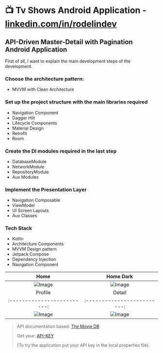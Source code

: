 # 📺 Tv Shows Android Application - [linkedin.com/in/rodelindev](https://www.linkedin.com/in/rdiprebivieca/)

## API-Driven Master-Detail with Pagination Android Application

First of all, I want to explain the main development steps of the development.

### Choose the architecture pattern:

- MVVM with Clean Architecture

### Set up the project structure with the main libraries required

- Navigation Component
- Dagger Hilt
- Lifecycle Components
- Material Design
- Retrofit
- Room

### Create the DI modules required in the last step

- DatabaseModule
- NetworkModule
- RepositoryModule
- Aux Modules

### Implement the Presentation Layer

- Navigation Composable
- ViewModel
- UI Screen Layouts
- Aux Classes

### Tech Stack

* Kotlin
* Architecture Components
* MVVM Design pattern
* Jetpack Compose
* Dependency Injection
* Navigation Component

Home             |  Home Dark
:-------------------------:|:-------------------------:
![Image](https://github.com/user-attachments/assets/97b0a761-d8c9-477f-96a1-123684bd8f19) | ![Image](https://github.com/user-attachments/assets/ee04be69-cc96-4d43-96f8-b652325bf8ca)
Profile             |  Detail
:-------------------------:|:-------------------------:
![Image](https://github.com/user-attachments/assets/062588ab-4b05-4db8-a082-58319641caca)| ![Image](https://github.com/user-attachments/assets/a083703d-884f-458b-b3d4-440f1c1bb8c0)

> API documentation based: [The Movie DB](https://api.themoviedb.org/)
>
> Get your: [API-KEY](https://www.themoviedb.org/settings/api)
>
> (To try the application put your API key in the local.properties file).
>

